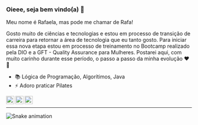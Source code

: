 ### Oieee, seja bem vindo(a) 👋

Meu nome é Rafaela, mas pode me chamar de Rafa!

Gosto muito de ciências e tecnologias e estou em processo de transição de carreira para retornar a área de tecnologia que eu tanto gosto.
Para iniciar essa nova etapa estou em processo de treinamento no Bootcamp realizado pela DIO e a GFT - Quality Assurance para Mulheres.
Postarei aqui, com muito carinho durante esse período, o passo a passo da minha evolução ❤️🚀

- 📚 Lógica de Programação, Algorítimos, Java
- ⚡ Adoro praticar Pilates

</div>

<a target="_blank" href="https://www.linkedin.com/in/rafasoaresdesa/">
  <img align="left" alt="LinkdeIN" width="22px" src="https://cdn.jsdelivr.net/npm/simple-icons@v3/icons/linkedin.svg" />
</a>
<a target="_blank" href="mailto:rafa.soaresdesa@gmail.com">
  <img align="left" alt="Gmail" width="22px" src="https://cdn.jsdelivr.net/npm/simple-icons@v3/icons/gmail.svg" />
</a>
<a target="_blank" href="https://api.whatsapp.com/send?phone=5519989495610">
  <img align="left" alt="Whatsapp" width="22px" src="https://cdn.jsdelivr.net/npm/simple-icons@v3/icons/whatsapp.svg" />
</a>
</br>

---

</div>

![Snake animation](https://github.com/rafa-soares/blob/output/github-contribution-grid-snake.svg)

</div>
